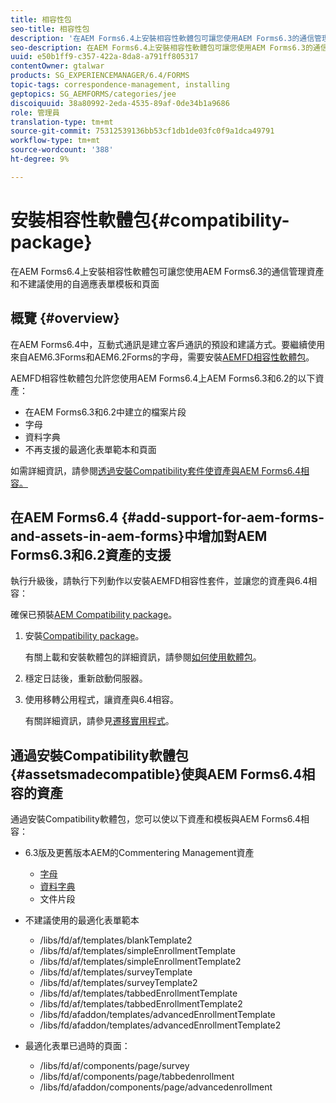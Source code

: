 ```yaml
---
title: 相容性包
seo-title: 相容性包
description: '在AEM Forms6.4上安裝相容性軟體包可讓您使用AEM Forms6.3的通信管理資產和不建議使用的自適應表單模板和頁面 '
seo-description: 在AEM Forms6.4上安裝相容性軟體包可讓您使用AEM Forms6.3的通信管理資產和不建議使用的自適應表單模板和頁面
uuid: e50b1ff9-c357-422a-8da8-a791ff805317
contentOwner: gtalwar
products: SG_EXPERIENCEMANAGER/6.4/FORMS
topic-tags: correspondence-management, installing
geptopics: SG_AEMFORMS/categories/jee
discoiquuid: 38a80992-2eda-4535-89af-0de34b1a9686
role: 管理員
translation-type: tm+mt
source-git-commit: 75312539136bb53cf1db1de03fc0f9a1dca49791
workflow-type: tm+mt
source-wordcount: '388'
ht-degree: 9%

---
```



# 安裝相容性軟體包{#compatibility-package}

在AEM Forms6.4上安裝相容性軟體包可讓您使用AEM Forms6.3的通信管理資產和不建議使用的自適應表單模板和頁面

## 概覽 {#overview}

在AEM Forms6.4中，互動式通訊是建立客戶通訊的預設和建議方式。要繼續使用來自AEM6.3Forms和AEM6.2Forms的字母，需要安裝[AEMFD相容性軟體包](https://www.adobeaemcloud.com/content/marketplace/marketplaceProxy.html?packagePath=/content/companies/public/adobe/packages/cq640/fd/AEM-FORMS-6.4-COMPAT)。

AEMFD相容性軟體包允許您使用AEM Forms6.4上AEM Forms6.3和6.2的以下資產：

* 在AEM Forms6.3和6.2中建立的檔案片段
* 字母
* 資料字典
* 不再支援的最適化表單範本和頁面

如需詳細資訊，請參閱[透過安裝Compatibility套件使資產與AEM Forms6.4相容。](/help/forms/using/compatibility-package.md#assetsmadecompatible)

## 在AEM Forms6.4 {#add-support-for-aem-forms-and-assets-in-aem-forms}中增加對AEM Forms6.3和6.2資產的支援

執行升級後，請執行下列動作以安裝AEMFD相容性套件，並讓您的資產與6.4相容：

確保已預裝[AEM Compatibility package](/help/sites-deploying/backward-compatibility.md)。

1. 安裝[Compatibility package](https://www.adobeaemcloud.com/content/marketplace/marketplaceProxy.html?packagePath=/content/companies/public/adobe/packages/cq640/fd/AEM-FORMS-6.4-COMPAT)。

   有關上載和安裝軟體包的詳細資訊，請參閱[如何使用軟體包](/help/sites-administering/package-manager.md)。

1. 穩定日誌後，重新啟動伺服器。
1. 使用移轉公用程式，讓資產與6.4相容。

   有關詳細資訊，請參見[遷移實用程式](/help/forms/using/migration-utility.md)。

## 通過安裝Compatibility軟體包{#assetsmadecompatible}使與AEM Forms6.4相容的資產

通過安裝Compatibility軟體包，您可以使以下資產和模板與AEM Forms6.4相容：

* 6.3版及更舊版本AEM的Commentering Management資產

   * [字母](/help/forms/using/create-letter.md)
   * [資料字典](/help/forms/using/data-dictionary.md)
   * 文件片段

* 不建議使用的最適化表單範本

   * /libs/fd/af/templates/blankTemplate2
   * /libs/fd/af/templates/simpleEnrollmentTemplate
   * /libs/fd/af/templates/simpleEnrollmentTemplate2
   * /libs/fd/af/templates/surveyTemplate
   * /libs/fd/af/templates/surveyTemplate2
   * /libs/fd/af/templates/tabbedEnrollmentTemplate
   * /libs/fd/af/templates/tabbedEnrollmentTemplate2
   * /libs/fd/afaddon/templates/advancedEnrollmentTemplate
   * /libs/fd/afaddon/templates/advancedEnrollmentTemplate2

* 最適化表單已過時的頁面：

   * /libs/fd/af/components/page/survey
   * /libs/fd/af/components/page/tabbedenrollment
   * /libs/fd/afaddon/components/page/advancedenrollment

